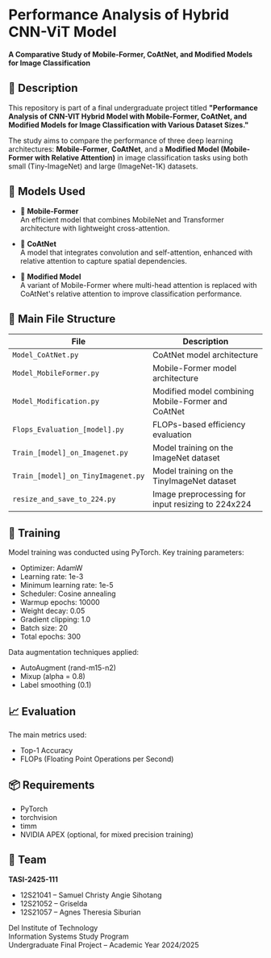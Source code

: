 # Performance Analysis of Hybrid CNN-ViT Model  
**A Comparative Study of Mobile-Former, CoAtNet, and Modified Models for Image Classification**

## 📌 Description
This repository is part of a final undergraduate project titled **"Performance Analysis of CNN-VIT Hybrid Model with Mobile-Former, CoAtNet, and Modified Models for Image Classification with Various Dataset Sizes."**

The study aims to compare the performance of three deep learning architectures: **Mobile-Former**, **CoAtNet**, and a **Modified Model (Mobile-Former with Relative Attention)** in image classification tasks using both small (Tiny-ImageNet) and large (ImageNet-1K) datasets.

## 🧩 Models Used

- 🔹 **Mobile-Former**  
  An efficient model that combines MobileNet and Transformer architecture with lightweight cross-attention.

- 🔸 **CoAtNet**  
  A model that integrates convolution and self-attention, enhanced with relative attention to capture spatial dependencies.

- 🔧 **Modified Model**  
  A variant of Mobile-Former where multi-head attention is replaced with CoAtNet's relative attention to improve classification performance.

## 📂 Main File Structure

| File                                  | Description                                                              |
|---------------------------------------|--------------------------------------------------------------------------|
| `Model_CoAtNet.py`                    | CoAtNet model architecture                                               |
| `Model_MobileFormer.py`               | Mobile-Former model architecture                                         |
| `Model_Modification.py`               | Modified model combining Mobile-Former and CoAtNet                       |
| `Flops_Evaluation_[model].py`         | FLOPs-based efficiency evaluation                                        |
| `Train_[model]_on_Imagenet.py`        | Model training on the ImageNet dataset                                   |
| `Train_[model]_on_TinyImagenet.py`    | Model training on the TinyImageNet dataset                               |
| `resize_and_save_to_224.py`           | Image preprocessing for input resizing to 224x224                        |

## 🧠 Training

Model training was conducted using PyTorch. Key training parameters:

- Optimizer: AdamW  
- Learning rate: 1e-3  
- Minimum learning rate: 1e-5  
- Scheduler: Cosine annealing  
- Warmup epochs: 10000  
- Weight decay: 0.05  
- Gradient clipping: 1.0  
- Batch size: 20  
- Total epochs: 300  

Data augmentation techniques applied:
- AutoAugment (rand-m15-n2)  
- Mixup (alpha = 0.8)  
- Label smoothing (0.1)  

## 📈 Evaluation

The main metrics used:

- Top-1 Accuracy  
- FLOPs (Floating Point Operations per Second)

## 📦 Requirements

- PyTorch  
- torchvision  
- timm  
- NVIDIA APEX (optional, for mixed precision training)

## 👥 Team  
**TASI-2425-111**

- 12S21041 – Samuel Christy Angie Sihotang  
- 12S21052 – Griselda  
- 12S21057 – Agnes Theresia Siburian  

Del Institute of Technology  
Information Systems Study Program  
Undergraduate Final Project – Academic Year 2024/2025
